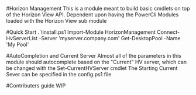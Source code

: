 #Horizon Management 
This is a module meant to build basic cmdlets on top of the Horizon View API. Dependent upon having the PowerCli Modules loaded with the Horizon View sub module

#Quick Start
. <ModuleFolder>\install.ps1
Import-Module HorizonManagement
Connect-HvServerList -Server 'myserver.company.com'
Get-DesktopPool -Name 'My Pool'

#AutoCompletion and Current Server
Almost all of the parameters in this module should autocomplete based on the "Current" HV server, which can be changed with the Set-CurrentHVServer cmdlet
The Starting Current Sever can be specified in the config.ps1 file

#Contributers guide
WIP
